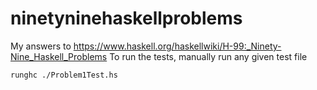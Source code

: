 ninetyninehaskellproblems
=========================

My answers to https://www.haskell.org/haskellwiki/H-99:_Ninety-Nine_Haskell_Problems To run the tests, manually run any given test file

    runghc ./Problem1Test.hs 
